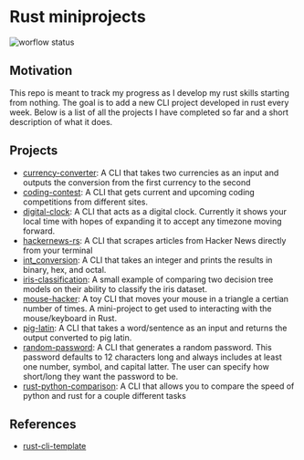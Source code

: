 # Rust miniprojects

![worflow status](https://github.com/brycewhit13/rust-miniprojects/actions/workflows/rust.yml/badge.svg)

## Motivation

This repo is meant to track my progress as I develop my rust skills starting from nothing. The goal is to add a new CLI project developed in rust every week. Below is a list of all the projects I have completed so far and a short description of what it does.

## Projects

- [currency-converter](https://github.com/brycewhit13/rust-miniprojects/tree/main/currency-converter): A CLI that takes two currencies as an input and outputs the conversion from the first currency to the second
- [coding-contest](https://github.com/brycewhit13/rust-miniprojects/tree/main/coding-contest): A CLI that gets current and upcoming coding competitions from different sites.
- [digital-clock](https://github.com/brycewhit13/rust-miniprojects/tree/main/digital-clock): A CLI that acts as a digital clock. Currently it shows your local time with hopes of expanding it to accept any timezone moving forward.
- [hackernews-rs](https://github.com/brycewhit13/rust-miniprojects/tree/main/hackernews-rs): A CLI that scrapes articles from Hacker News directly from your terminal
- [int_conversion](https://github.com/brycewhit13/rust-miniprojects/tree/main/int_conversion): A CLI that takes an integer and prints the results in binary, hex, and octal.
- [iris-classification](https://github.com/brycewhit13/rust-miniprojects/tree/main/iris-classification): A small example of comparing two decision tree models on their ability to classify the iris dataset.
- [mouse-hacker](https://github.com/brycewhit13/rust-miniprojects/tree/main/mouse-hacker): A toy CLI that moves your mouse in a triangle a certian number of times. A mini-project to get used to interacting with the mouse/keyboard in Rust.
- [pig-latin](https://github.com/brycewhit13/rust-miniprojects/tree/main/pig-latin): A CLI that takes a word/sentence as an input and returns the output converted to pig latin.
- [random-password](https://github.com/brycewhit13/rust-miniprojects/tree/main/random-password): A CLI that generates a random password. This password defaults to 12 characters long and always includes at least one number, symbol, and capital latter. The user can specify how short/long they want the password to be.
- [rust-python-comparison](https://github.com/brycewhit13/rust-miniprojects/tree/main/rust-python-comparison): A CLI that allows you to compare the speed of python and rust for a couple different tasks

## References

- [rust-cli-template](https://github.com/kbknapp/rust-cli-template)
